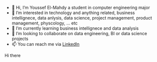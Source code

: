 - 👋 Hi, I’m Youssef El-Mahdy a student in computer engineering major 
- 👀 I’m interested in technology and anything related, business intellignece, data anlysis, data science, project management, product management, physcology, ... etc 
- 🌱 I’m currently learning business intellignece and data analysis 
- 💞️ I’m looking to collaborate on data engineering, BI or data science projects 
- 📫 You can reach me via [LinkedIn](https://www.linkedin.com/in/youssef-elmahdy/)

Hi there 

<!---
yossef-elmahdy/yossef-elmahdy is a ✨ special ✨ repository because its `README.md` (this file) appears on your GitHub profile.
You can click the Preview link to take a look at your changes.
--->
